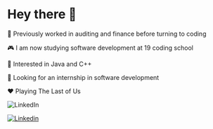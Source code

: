 # Hey there 👋

🤖 Previously worked in auditing and finance before turning to coding

🎮 I am now studying software development at 19 coding school

🧐 Interested in Java and C++

🌱 Looking for an internship in software development

❤️ Playing The Last of Us

![LinkedIn](https://img.shields.io/badge/linkedin-%230077B5.svg?style=for-the-badge&logo=linkedin&logoColor=white)

<a href="linkedin.com/in/hadrien-dony-a02885a5">
<img src=  "https://img.shields.io/badge/LinkedIn-blue?logo=linkedin&logoColor=white&style=for-the-badge" alt="Linkedin">
</a>

